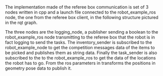
The implementation made of the referee box communication is set of 3 nodes written in cpp and a launch file connected to the robot_example_ros node, the one from the referee box client, in the following structure pictured in the rqt graph.

The three nodes are the logging_node, a publisher sending a boolean to the robot_example_ros node transmitting to the referee box that the robot is in fact logging to send the tasks. The inventory_sender is subscribed to the robot_example_node to get the competition messages data of the items to be picked and publishes them as string data. Finally the task_sender is also subscribed to the to the robot_example_ros to get the data of the locations the robot has to go. From the ros parameters in transforms the positions in geometry pose data to publish it.
